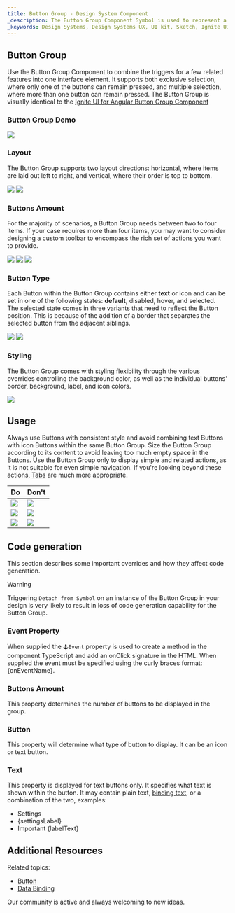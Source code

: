 ```yaml
---
title: Button Group - Design System Component
_description: The Button Group Component Symbol is used to represent a few simple actions that conceptually belong together. 
_keywords: Design Systems, Design Systems UX, UI kit, Sketch, Ignite UI for Angular, Sketch to Angular, Sketch to Angular, Angular, Angular Design System, Export code from Sketch, Design Kits for Angular, Sketch HTML, Sketch to HTML, Sketch UI kits
---
```


## Button Group

Use the Button Group Component to combine the triggers for a few related features into one interface element. It supports both exclusive selection, where only one of the buttons can remain pressed, and multiple selection, where more than one button can remain pressed. The Button Group is visually identical to the [Ignite UI for Angular Button Group Component](https://www.infragistics.com/products/ignite-ui-angular/angular/components/buttongroup.html)

### Button Group Demo

<img src="../images/button-group_demo.png" srcset="../images/button-group_demo@2x.png 2x" />

### Layout

The Button Group supports two layout directions: horizontal, where items are laid out left to right, and vertical, where their order is top to bottom.

<img src="../images/button-group_horizontal.png" srcset="../images/button-group_horizontal@2x.png 2x" />
<img src="../images/button-group_vertical.png" srcset="../images/button-group_vertical@2x.png 2x" />

### Buttons Amount

For the majority of scenarios, a Button Group needs between two to four items. If your case requires more than four items, you may want to consider designing a custom toolbar to encompass the rich set of actions you want to provide.

<img src="../images/button-group_items2.png" srcset="../images/button-group_items2@2x.png 2x" />
<img src="../images/button-group_items3.png" srcset="../images/button-group_items3@2x.png 2x" />
<img src="../images/button-group_items4.png" srcset="../images/button-group_items4@2x.png 2x" />

### Button Type

Each Button within the Button Group contains either **text** or icon and can be set in one of the following states: **default**, disabled, hover, and selected. The selected state comes in three variants that need to reflect the Button position. This is because of the addition of a border that separates the selected button from the adjacent siblings.

<img src="../images/button-group_text.png" srcset="../images/button-group_text@2x.png 2x" />
<img src="../images/button-group_icons.png" srcset="../images/button-group_icons@2x.png 2x" />

### Styling

The Button Group comes with styling flexibility through the various overrides controlling the background color, as well as the individual buttons' border, background, label, and icon colors.

<img src="../images/button-group_styling.png" srcset="../images/button-group_styling@2x.png 2x" />

## Usage

Always use Buttons with consistent style and avoid combining text Buttons with icon Buttons within the same Button Group. Size the Button Group according to its content to avoid leaving too much empty space in the Buttons. Use the Button Group only to display simple and related actions, as it is not suitable for even simple navigation. If you're looking beyond these actions, [Tabs](tabs.md) are much more appropriate.

| Do                                  | Don't                                 |
| ----------------------------------- | ------------------------------------- |
| <img src="../images/button-group_do1.png" srcset="../images/button-group_do1@2x.png 2x" /> | <img src="../images/button-group_dont1.png" srcset="../images/button-group_dont1@2x.png 2x" /> |
| <img src="../images/button-group_do2.png" srcset="../images/button-group_do2@2x.png 2x" /> | <img src="../images/button-group_dont2.png" srcset="../images/button-group_dont2@2x.png 2x" /> |
| <img src="../images/button-group_do3.png" srcset="../images/button-group_do3@2x.png 2x" /> | <img src="../images/button-group_dont3.png" srcset="../images/button-group_dont3@2x.png 2x" /> |

## Code generation

This section describes some important overrides and how they affect code generation.

> [!WARNING]
> Triggering `Detach from Symbol` on an instance of the Button Group in your design is very likely to result in loss of code generation capability for the Button Group.

### Event Property

When supplied the `🕹️Event` property is used to create a method in the component TypeScript and add an onClick signature in the HTML. When supplied the event must be specified using the curly braces format: {onEventName}.

### Buttons Amount 

This property determines the number of buttons to be displayed in the group.

### Button 

This property will determine what type of button to display. It can be an icon or text button.

### Text 

This property is displayed for text buttons only. It specifies what text is shown within the button. It may contain plain text, [binding text](../codegen/data-binding.md), or a combination of the two, examples:

* Settings  
* {settingsLabel}  
* Important {labelText} 

## Additional Resources

Related topics:

- [Button](button.md)
- [Data Binding](../codegen/data-binding.md)
  <div class="divider--half"></div>

Our community is active and always welcoming to new ideas.


